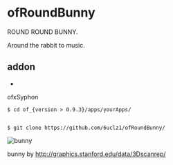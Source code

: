 # ofRoundBunny

ROUND ROUND BUNNY.

Around the rabbit to music.

## addon
-
ofxSyphon

    $ cd of_{version > 0.9.3}/apps/yourApps/


    $ git clone https://github.com/6uclz1/ofRoundBunny/


![bunny](https://www.dropbox.com/s/0yif1v9b0cv4ujh/bunny.gif?dl=1)


bunny by http://graphics.stanford.edu/data/3Dscanrep/
